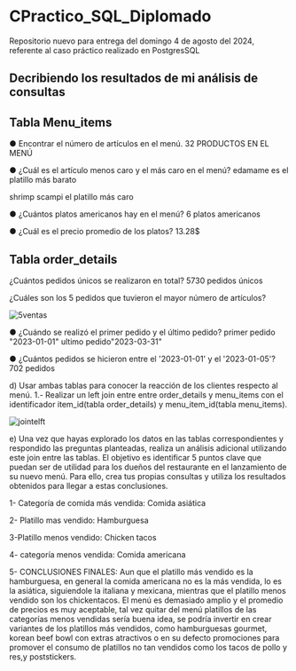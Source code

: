 # CPractico_SQL_Diplomado
Repositorio nuevo para entrega del domingo 4 de agosto del 2024, referente al caso práctico realizado en PostgresSQL
## Decribiendo los resultados de mi análisis de consultas


## Tabla Menu_items

● Encontrar el número de artículos en el menú.
32 PRODUCTOS EN EL MENÚ

● ¿Cuál es el artículo menos caro y el más caro en el menú?
edamame es el platillo más barato

shrimp scampi el platillo más caro

● ¿Cuántos platos americanos hay en el menú?
6 platos americanos

● ¿Cuál es el precio promedio de los platos?
13.28$

## Tabla order_details

¿Cuántos pedidos únicos se realizaron en total?
5730 pedidos únicos

¿Cuáles son los 5 pedidos que tuvieron el mayor número de artículos?

![5ventas](https://github.com/user-attachments/assets/83503d8a-5b1c-4b17-85cc-889fac897987)


● ¿Cuándo se realizó el primer pedido y el último pedido?
primer pedido "2023-01-01"
ultimo pedido"2023-03-31"

● ¿Cuántos pedidos se hicieron entre el '2023-01-01' y el '2023-01-05'?
702 pedidos

d) Usar ambas tablas para conocer la reacción de los clientes respecto al menú.
1.- Realizar un left join entre entre order_details y menu_items con el identificador item_id(tabla order_details) 
y menu_item_id(tabla menu_items).

![jointelft](https://github.com/user-attachments/assets/844a8dd2-7b6b-441e-81d0-75466e89bbfd)

e) Una vez que hayas explorado los datos en las tablas correspondientes y respondido las
preguntas planteadas, realiza un análisis adicional utilizando este join entre las tablas. El
objetivo es identificar 5 puntos clave que puedan ser de utilidad para los dueños del
restaurante en el lanzamiento de su nuevo menú. Para ello, crea tus propias consultas y
utiliza los resultados obtenidos para llegar a estas conclusiones.

1- Categoría de comida más vendida: Comida asiática 

2- Platillo mas vendido:  Hamburguesa

3-Platillo menos vendido: Chicken tacos

4- categoría menos vendida: Comida americana

5- CONCLUSIONES FINALES:  Aun que el platillo más vendido es la hamburguesa, en general la comida americana no
es la más vendida, lo es la asiática, siguiendole la italiana y mexicana, mientras que el platillo menos vendido son los chickentacos. 
El menú es demasiado amplio y el promedio de precios es muy aceptable, tal vez quitar del menú platillos de las categorías
menos vendidas sería buena idea, se podría invertir en crear variantes de los platillos más vendidos, como hamburguesas gourmet,
korean beef bowl con extras atractivos o en su defecto promociones para promover el consumo de platillos no tan vendidos como los tacos
de pollo y res,y poststickers. 

